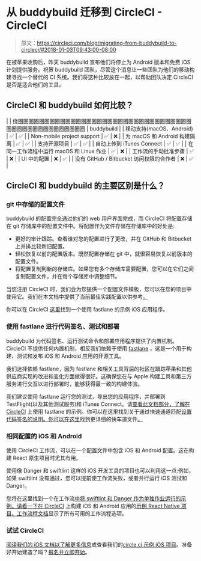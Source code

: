 # 从 buddybuild 迁移到 CircleCI - CircleCI

> 原文：<https://circleci.com/blog/migrating-from-buddybuild-to-circleci/#2018-01-03T09:43:00-08:00>

在被苹果收购后，昨天 buddybuild 宣布他们将停止为 Android 版本和免费 iOS 计划提供服务。祝贺 buddybuild 团队，尽管这个消息让一些团队为他们的移动构建寻找一个替代的 CI 系统。我们将这种比较放在一起，以帮助团队决定 CircleCI 是否是适合他们的工具。

## CircleCI 和 buddybuild 如何比较？

|  | 绕圈圈圈圈圈圈圈圈圈圈圈圈圈圈圈圈圈圈圈圈圈圈圈圈圈圈圈圈圈圈圈圈圈圈圈圈圈圈圈圈圈圈圈圈圈圈圈圈 | buddybuild |
| 移动支持(macOS、Android) | ✅ | ✅ |
| Non-mobile project support | ✅ | ❌ |
| 为 macOS 和 Android 构建隔离 | ✅ | ✅ |
| 支持开源项目 | ✅ | ✅ |
| 自动上传到 iTunes Connect | ✅ | ✅ |
| 在同一工作流程中运行 macOS 和 Linux 作业 | ✅ | ❌ |
| 工作流的手动批准步骤 | ✅ | ❌ |
| UI 中的配置 | ❌ | ✅ |
| 没有 GitHub / Bitbucket 访问权限的合作者 | ❌ | ✅ |

## CircleCI 和 buddybuild 的主要区别是什么？

### git 中存储的配置文件

buddybuild 的配置完全通过他们的 web 用户界面完成，而 CircleCI 将配置存储在 git 存储库中的配置文件中。将配置作为文件存储在存储库中的好处是:

*   更好的审计跟踪。查看谁对您的配置进行了更改，并在 GitHub 和 Bitbucket 上并排比较新旧配置。
*   轻松恢复以前的配置版本。既然配置存储在 git 中，就很容易恢复以前版本的配置文件。
*   将配置复制到新的存储库。如果您有多个存储库需要配置，您可以在它们之间复制配置文件，并在每个存储库中调整细节。

当您注册 CircleCI 时，我们会为您提供一个配置文件模板，您可以在您的项目中使用它。我们在本文档中提供了当前最佳实践配置以供参考[。](https://circleci.com/docs/testing-ios/#basic-setup)

你可以在 CircleCI [这里](https://github.com/CircleCI-Public/circleci-demo-ios)找到一个使用 fastlane 的示例 iOS 应用程序。

### 使用 fastlane 进行代码签名、测试和部署

buddybuild 为代码签名、运行测试命令和部署应用程序提供了内置机制。CircleCI 不提供任何内置机制，相反我们依赖于使用 [fastlane](https://fastlane.tools/) ，这是一个用于构建、测试和发布 iOS 和 Android 应用的开源工具。

我们选择依赖 fastlane，因为 fastlane 和相关工具背后的社区在跟踪苹果和其他供应商实现的改进和变化方面做得很好。这确保您在与 Apple 构建工具和第三方服务进行交互以进行部署时，能够获得最一致的构建体验。

我们建议使用 fastlane 运行您的测试，导出您的应用程序，并部署到 TestFlight(以及其他测试服务)和 iTunes Connect。请[查看此文档部分，了解在 CircleCI](https://circleci.com/docs/testing-ios/#using-fastlane) 上使用 fastlane 的示例。你可以在这里找到关于通过快速通道匹配[设置代码签名的说明。你可以在这里](https://circleci.com/docs/ios-codesigning/)找到更详细的快车道文件[。](https://docs.fastlane.tools/)

### 相同配置的 iOS 和 Android

使用 CircleCI 工作流，可以在一个配置文件中包含 iOS 和 Android 配置。这在构建 React 原生项目时尤其有用。

使用像 Danger 和 swiftlint 这样的 iOS 开发工具的项目也可以利用这一点:例如，如果 swiftlint 没有通过，您可以提前使工作流失败，或者并行运行 iOS 测试和 Danger。

您将在这里找到一个在工作流[中将 swiftlint 和 Danger 作为单独作业运行的示例。请看一下在 CircleCI](https://circleci.com/docs/testing-ios/#sample-configuration-with-multiple-executor-types-macos--docker) 上构建 iOS 和 Android 应用的[示例 React Native 项目。](https://github.com/CircleCI-Public/circleci-demo-react-native)[工作流程文档](https://circleci.com/docs/workflows/)显示了所有可用的工作流程选项。

### 试试 CircleCI

[阅读我们的 iOS 文档以了解更多信息](https://circleci.com/docs/testing-ios/)或查看我们的[circle ci 示例 iOS 项目](https://github.com/CircleCI-Public/circleci-demo-ios)。准备好开始建造了吗？[报名并立即开始](https://circleci.com/signup/)。